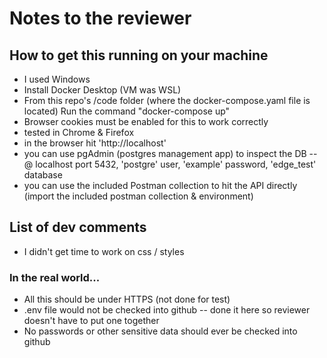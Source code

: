 # Notes to the reviewer

## How to get this running on your machine
- I used Windows
- Install Docker Desktop (VM was WSL)
- From this repo's /code folder (where the docker-compose.yaml file is located)
    Run the command "docker-compose up"
- Browser cookies must be enabled for this to work correctly
- tested in Chrome & Firefox
- in the browser hit 'http://localhost'
- you can use pgAdmin (postgres management app) to inspect the DB -- @ localhost port 5432, 'postgre' user, 'example' password,  'edge_test' database
- you can use the included Postman collection to hit the API directly (import the included postman collection & environment)

## List of dev comments
- I didn't get time to work on css / styles

### In the real world...
- All this should be under HTTPS (not done for test)
- .env file would not be checked into github -- done it here so reviewer doesn't have to put one together
- No passwords or other sensitive data should ever be checked into github